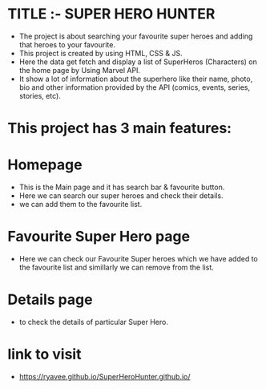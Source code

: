 # TITLE :- SUPER HERO HUNTER
  - The project is about searching your favourite super heroes and adding that heroes to your favourite.
  - This project is created by using HTML, CSS & JS.
  -  Here the data get fetch and display a list of SuperHeros (Characters) on the home page by Using Marvel API.
  -  It show a lot of information about the superhero like their name, photo, bio and other information provided by the API (comics, events, series, stories, etc).
# This project has 3 main features:
# Homepage
 - This is the Main page and it has search bar & favourite button.
 - Here we can search our super heroes and check their details.
 -  we can add them to the favourite list.
# Favourite Super Hero page
 - Here we can check our Favourite Super heroes which we have added to the favourite list and simillarly we can remove from the list.
# Details page
  - to check the details of particular Super Hero.
# link to visit
  - https://ryavee.github.io/SuperHeroHunter.github.io/
  
